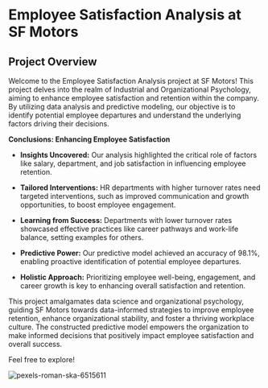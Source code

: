 # Employee Satisfaction Analysis at SF Motors

## Project Overview

Welcome to the Employee Satisfaction Analysis project at SF Motors! This project delves into the realm of Industrial and Organizational Psychology, aiming to enhance employee satisfaction and retention within the company. By utilizing data analysis and predictive modeling, our objective is to identify potential employee departures and understand the underlying factors driving their decisions.



**Conclusions: Enhancing Employee Satisfaction**

- **Insights Uncovered:** Our analysis highlighted the critical role of factors like salary, department, and job satisfaction in influencing employee retention.
  
- **Tailored Interventions:** HR departments with higher turnover rates need targeted interventions, such as improved communication and growth opportunities, to boost employee engagement.
  
- **Learning from Success:** Departments with lower turnover rates showcased effective practices like career pathways and work-life balance, setting examples for others.
  
- **Predictive Power:** Our predictive model achieved an accuracy of 98.1%, enabling proactive identification of potential employee departures.
  
- **Holistic Approach:** Prioritizing employee well-being, engagement, and career growth is key to enhancing overall satisfaction and retention.


This project amalgamates data science and organizational psychology, guiding SF Motors towards data-informed strategies to improve employee retention, enhance organizational stability, and foster a thriving workplace culture. The constructed predictive model empowers the organization to make informed decisions that positively impact employee satisfaction and overall success.


Feel free to explore!




![pexels-roman-ska-6515611](https://github.com/lacomaofficial/Employee-Satisfaction-Analysis-SF-Motors/assets/132283879/9bf6fb89-df77-406e-be8e-900e81a4bfec)
